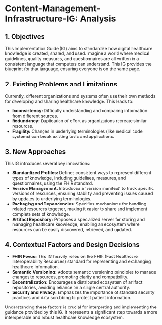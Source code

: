 # Content-Management-Infrastructure-IG: Analysis

## 1. Objectives

This Implementation Guide (IG) aims to standardize how digital healthcare knowledge is created, shared, and used. Imagine a world where medical guidelines, quality measures, and questionnaires are all written in a consistent language that computers can understand. This IG provides the blueprint for that language, ensuring everyone is on the same page.

## 2. Existing Problems and Limitations

Currently, different organizations and systems often use their own methods for developing and sharing healthcare knowledge. This leads to:

- **Inconsistency:** Difficulty understanding and comparing information from different sources.
- **Redundancy:** Duplication of effort as organizations recreate similar resources.
- **Fragility:**  Changes in underlying terminologies (like medical code systems) can break existing tools and applications.

## 3. New Approaches

This IG introduces several key innovations:

- **Standardized Profiles:** Defines consistent ways to represent different types of knowledge, including guidelines, measures, and questionnaires, using the FHIR standard.
- **Version Management:** Introduces a 'version manifest' to track specific versions of resources, ensuring stability and preventing issues caused by updates to underlying terminologies.
- **Packaging and Dependencies:**  Specifies mechanisms for bundling related resources together, making it easier to share and implement complete sets of knowledge.
- **Artifact Repository:** Proposes a specialized server for storing and managing healthcare knowledge, enabling an ecosystem where resources can be easily discovered, retrieved, and updated.

## 4. Contextual Factors and Design Decisions

- **FHIR Focus:** This IG heavily relies on the FHIR (Fast Healthcare Interoperability Resources) standard for representing and exchanging healthcare information.
- **Semantic Versioning:**  Adopts semantic versioning principles to manage changes to resources, promoting clarity and compatibility.
- **Decentralization:** Encourages a distributed ecosystem of artifact repositories, avoiding reliance on a single central authority.
- **Security and Privacy:**  Emphasizes the importance of standard security practices and data scrubbing to protect patient information.

Understanding these factors is crucial for interpreting and implementing the guidance provided by this IG. It represents a significant step towards a more interoperable and robust healthcare knowledge ecosystem.
